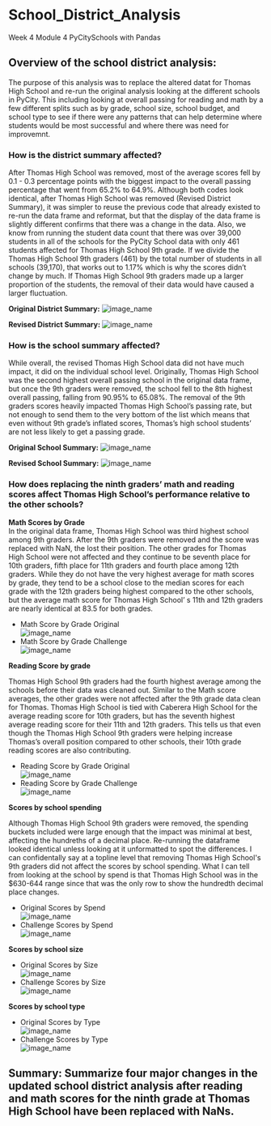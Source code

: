 # School_District_Analysis
Week 4 Module 4 PyCitySchools with Pandas

## Overview of the school district analysis:
The purpose of this analysis was to replace the altered datat for Thomas High School and re-run the original analysis looking at the different schools in PyCity. This including looking at overall passing for reading and math by a few different splits such as by grade, school size, school budget, and school type to see if there were any patterns that can help determine where students would be most successful and where there was need for improvemnt. 


### How is the district summary affected?
After Thomas High School was removed, most of the average scores fell by 0.1 - 0.3 percentage points with the biggest impact to the overall passing percentage that went from 65.2% to 64.9%.  Although both codes look identical, after Thomas High School was removed (Revised District Summary), it was simpler to reuse the previous code that already existed to re-run the data frame and reformat, but that the display of the data frame is slightly different confirms that there was a change in the data.  Also, we know from running the student data count that there was over 39,000 students in all of the schools for the PyCity School data  with only 461 students affected for Thomas High School 9th grade. If we divide the Thomas High School 9th graders (461) by the total number of students in all schools (39,170), that works out to 1.17% which is why the scores didn’t change by much. If Thomas High School 9th graders made up a larger proportion of the students, the removal of their data would have caused a larger fluctuation.  

**Original District Summary:**
![image_name](Resources/school_summary_sorted_original.png)




**Revised District Summary:**
![image_name](Resources/school_summary_sorted_challenge.png)

### How is the school summary affected?
While overall, the revised Thomas High School data did not have much impact, it did on the individual school level. Originally, Thomas High School was the second highest overall passing school in the original data frame, but once the 9th graders were removed, the school fell to the 8th highest overall passing, falling from 90.95% to 65.08%. The removal of the 9th graders scores heavily impacted Thomas High School’s passing rate, but not enough to send them to the very bottom of the list which means that even without 9th grade’s inflated scores, Thomas’s high school students’ are not less likely to get a passing grade. 

**Original School Summary:**
![image_name](Resources/school_summary_sorted_original.png)

**Revised School Summary:**
![image_name](Resources/school_summary_sorted_challenge.png)


### How does replacing the ninth graders’ math and reading scores affect Thomas High School’s performance relative to the other schools?
**Math Scores by Grade** <br />
In the original data frame, Thomas High School was third highest school among 9th graders. After the 9th graders were removed and the score was replaced with NaN, the lost their position.  The other grades for Thomas High School were not affected and they continue to be seventh place for 10th graders, fifth place for 11th graders and fourth place among 12th graders. While they do not have the very highest average for math scores by grade, they tend to be a school close to the median scores for each grade with the 12th graders being highest compared to the other schools, but the average math score for Thomas High School’ s 11th and 12th graders are nearly identical at 83.5 for both grades. <br />
  
 
   * Math Score by Grade Original <br />
    ![image_name](Resources/Math_Score_by_Grade_Original.png)  <br />
   * Math Score by Grade Challenge <br />
  ![image_name](Resources/Math_Score_by_Grade_Challenge.png)  <br />
    



  **Reading Score by grade**  <br />
  
Thomas High School 9th graders had the fourth highest average among the schools before their data was cleaned out. Similar to the Math score averages, the other grades were not affected after the 9th grade data clean for Thomas. Thomas High School is tied with Caberera High School for the average reading score for 10th graders, but has the seventh highest average reading score for their 11th and 12th graders. This tells us that even though the Thomas High School 9th graders were helping increase Thomas’s overall position compared to other schools, their 10th grade reading scores are also contributing. 

   * Reading Score by Grade Original <br />
    ![image_name](Resources/Reading_Scores_by_Grade_Original.png)  <br />
   * Reading Score by Grade Challenge <br />
  ![image_name](Resources/Reading_Score_by_Grade_Challenge.png) <br />

  
 **Scores by school spending**  <br />
 
 Although Thomas High School 9th graders were removed, the spending buckets included were large enough that the impact was minimal at best, affecting the hundreths of a decimal place.  Re-running the dataframe looked identical unless looking at it unformatted to spot the differences. I can confidentally say at a topline level that removing Thomas High School's 9th graders did not affect the scores by school spending. What I can tell from looking at the school by spend is that  Thomas High School was in the $630-644 range since that was the only row to show the hundredth decimal place changes. 
 
   * Original Scores by Spend <br />
     ![image_name](Resources/Scores_by_Spending_Original.png) <br />
   * Challenge Scores by Spend <br />
     ![image_name](Resources/Scores_by_Spend_Challenge.png) <br />

  **Scores by school size**  <br />
   * Original Scores by Size <br />
     ![image_name](Resources/Scores_by_Size_Original.png) <br />
   * Challenge Scores by Size <br />
     ![image_name](Resources/Scores_by_School_Size_Challenge.png) <br />
     
  **Scores by school type**  <br />
   * Original Scores by Type <br />
     ![image_name](Resources/Schools_by_Type_Original.png) <br />
   * Challenge Scores by Type <br />
     ![image_name](Resources/Scores_by_Type_Challenge.png) <br />

## Summary: Summarize four major changes in the updated school district analysis after reading and math scores for the ninth grade at Thomas High School have been replaced with NaNs.


